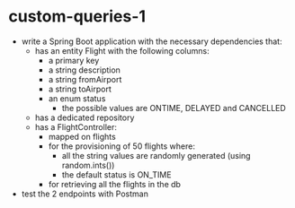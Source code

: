 # custom-queries-1
- write a Spring Boot application with the necessary dependencies that:
  - has an entity Flight with the following columns:
    - a primary key
    - a string description
    - a string fromAirport
    - a string toAirport
    - an enum status
      - the possible values are ONTIME, DELAYED and CANCELLED
  - has a dedicated repository
  - has a FlightController:
    - mapped on flights
    - for the provisioning of 50 flights where:
      - all the string values are randomly generated (using random.ints())
      - the default status is ON_TIME
    - for retrieving all the flights in the db
- test the 2 endpoints with Postman
